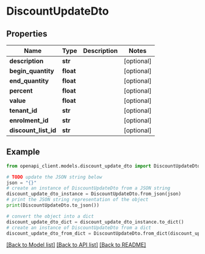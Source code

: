 # DiscountUpdateDto


## Properties

Name | Type | Description | Notes
------------ | ------------- | ------------- | -------------
**description** | **str** |  | [optional] 
**begin_quantity** | **float** |  | [optional] 
**end_quantity** | **float** |  | [optional] 
**percent** | **float** |  | [optional] 
**value** | **float** |  | [optional] 
**tenant_id** | **str** |  | [optional] 
**enrolment_id** | **str** |  | [optional] 
**discount_list_id** | **str** |  | [optional] 

## Example

```python
from openapi_client.models.discount_update_dto import DiscountUpdateDto

# TODO update the JSON string below
json = "{}"
# create an instance of DiscountUpdateDto from a JSON string
discount_update_dto_instance = DiscountUpdateDto.from_json(json)
# print the JSON string representation of the object
print(DiscountUpdateDto.to_json())

# convert the object into a dict
discount_update_dto_dict = discount_update_dto_instance.to_dict()
# create an instance of DiscountUpdateDto from a dict
discount_update_dto_from_dict = DiscountUpdateDto.from_dict(discount_update_dto_dict)
```
[[Back to Model list]](../README.md#documentation-for-models) [[Back to API list]](../README.md#documentation-for-api-endpoints) [[Back to README]](../README.md)


